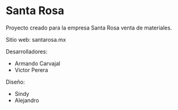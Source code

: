 # Santa Rosa

Proyecto creado para la empresa Santa Rosa venta de materiales.

Sitio web: santarosa.mx

Desarrolladores:
+ Armando Carvajal
+ Victor Perera

Diseño:
+ Sindy
+ Alejandro
